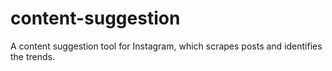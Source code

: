 # content-suggestion
A content suggestion tool for Instagram, which scrapes posts and identifies the trends. 
